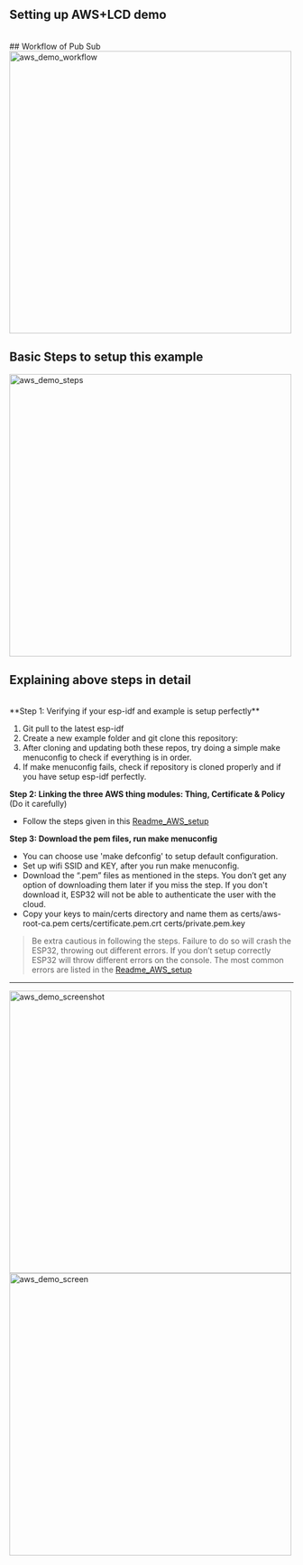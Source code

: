 ## Setting up AWS+LCD demo
</br>
## Workflow of Pub Sub
<img src="../../documents/_static/example/aws_demo/workflow.jpg" width = "500" alt="aws_demo_workflow" align=center />

## Basic Steps to setup this example
<img src="../../documents/_static/example/aws_demo/3steps.jpg" width = "500" alt="aws_demo_steps" align=center />

## Explaining above steps in detail ##
</br>
**Step 1: Verifying if your esp-idf and example is setup perfectly**

1. Git pull to the latest esp-idf
2. Create a new example folder and git clone this repository:
3. After cloning and updating both these repos, try doing a simple make menuconfig to check if everything is in order.
4. If make menuconfig fails, check if repository is cloned properly and if you have setup esp-idf perfectly.

**Step 2: Linking the three AWS thing modules: Thing, Certificate & Policy** (Do it carefully)

- Follow the steps given in this [Readme_AWS_setup](Readme_AWS_setup.md)

**Step 3: Download the pem files, run make menuconfig**

- You can choose use 'make defconfig' to setup default configuration.
- Set up wifi SSID and KEY, after you run make menuconfig.
- Download the “.pem” files as mentioned in the steps. You don’t get any option of downloading them later if you miss the step. If you don't download it, ESP32 will not be able to authenticate the user with the cloud.
- Copy your keys to main/certs directory and name them as certs/aws-root-ca.pem certs/certificate.pem.crt certs/private.pem.key

> Be extra cautious in following the steps. Failure to do so will crash the ESP32, throwing out different errors. If you don’t setup correctly ESP32 will throw different errors on the console.  The most common errors are listed in the [Readme_AWS_setup](Readme_AWS_setup.md)


----------


<img src="../../documents/_static/example/aws_demo/screenshot_console.jpg" width = "500" alt="aws_demo_screenshot" align=center />

<img src="../../documents/_static/example/aws_demo/ESP32_screen.jpg" width = "500" alt="aws_demo_screen" align=center />
